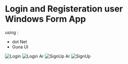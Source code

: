 # Login and Registeration user Windows Form App

using : 
* dot Net
* Guna UI


![Login](https://user-images.githubusercontent.com/64478989/117220160-580e3280-ae0f-11eb-9d2d-18d72ea9575f.png)
![Login Ar](https://user-images.githubusercontent.com/64478989/117220193-678d7b80-ae0f-11eb-858d-7458615c0aee.png)
![SignUp Ar](https://user-images.githubusercontent.com/64478989/117220213-72481080-ae0f-11eb-960a-026d3f60961b.png)
![SignUp](https://user-images.githubusercontent.com/64478989/117220215-74aa6a80-ae0f-11eb-9ef0-34da7d55573f.png)



